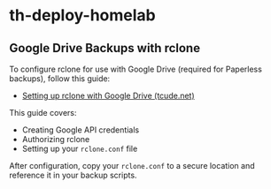 # th-deploy-homelab

## Google Drive Backups with rclone

To configure rclone for use with Google Drive (required for Paperless backups), follow this guide:

- [Setting up rclone with Google Drive (tcude.net)](https://tcude.net/setting-up-rclone-with-google-drive/)

This guide covers:
- Creating Google API credentials
- Authorizing rclone
- Setting up your `rclone.conf` file

After configuration, copy your `rclone.conf` to a secure location and reference it in your backup scripts.

